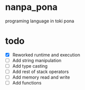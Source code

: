 # nanpa_pona
programing language in toki pona

# todo
- [x] Reworked runtime and execution
- [ ] Add string manipulation
- [ ] Add type casting
- [ ] Add rest of stack operators
- [ ] Add memory read and write
- [ ] Add functions
